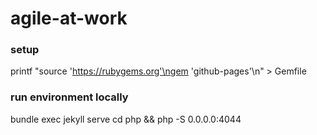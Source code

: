 # agile-at-work

### setup

  printf "source 'https://rubygems.org'\ngem 'github-pages'\n" > Gemfile

### run environment locally

  bundle exec jekyll serve cd php && php -S 0.0.0.0:4044
